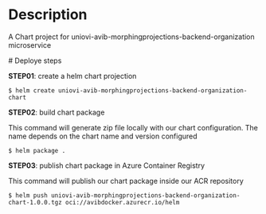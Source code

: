 # Description

A Chart project for uniovi-avib-morphingprojections-backend-organization microservice

# Deploye steps

**STEP01**: create a helm chart projection

```
$ helm create uniovi-avib-morphingprojections-backend-organization-chart
```

**STEP02**: build chart package

This command will generate zip file locally with our chart configuration. The name depends on the  chart name and version configured

```
$ helm package .
```

**STEP03**: publish chart package in Azure Container Registry

This command will publish our chart package inside our ACR repository

```
$ helm push uniovi-avib-morphingprojections-backend-organization-chart-1.0.0.tgz oci://avibdocker.azurecr.io/helm
```

